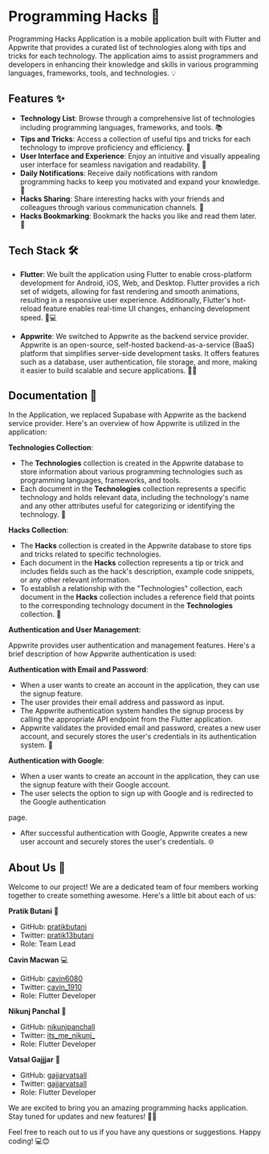 # Programming Hacks 🚀

Programming Hacks Application is a mobile application built with Flutter and Appwrite that provides a curated list of technologies along with tips and tricks for each technology. The application aims to assist programmers and developers in enhancing their knowledge and skills in various programming languages, frameworks, tools, and technologies. 💡

## Features ✨

- **Technology List**: Browse through a comprehensive list of technologies including programming languages, frameworks, and tools. 📚
- **Tips and Tricks**: Access a collection of useful tips and tricks for each technology to improve proficiency and efficiency. 💪
- **User Interface and Experience**: Enjoy an intuitive and visually appealing user interface for seamless navigation and readability. 🎨
- **Daily Notifications**: Receive daily notifications with random programming hacks to keep you motivated and expand your knowledge. 📲
- **Hacks Sharing**: Share interesting hacks with your friends and colleagues through various communication channels. 🚀
- **Hacks Bookmarking**: Bookmark the hacks you like and read them later. 🔖

## Tech Stack 🛠️

- **Flutter**: We built the application using Flutter to enable cross-platform development for Android, iOS, Web, and Desktop. Flutter provides a rich set of widgets, allowing for fast rendering and smooth animations, resulting in a responsive user experience. Additionally, Flutter's hot-reload feature enables real-time UI changes, enhancing development speed. 📱💻

- **Appwrite**: We switched to Appwrite as the backend service provider. Appwrite is an open-source, self-hosted backend-as-a-service (BaaS) platform that simplifies server-side development tasks. It offers features such as a database, user authentication, file storage, and more, making it easier to build scalable and secure applications. 🔐🌐

## Documentation 📖

In the Application, we replaced Supabase with Appwrite as the backend service provider. Here's an overview of how Appwrite is utilized in the application:

**Technologies Collection**:

- The **Technologies** collection is created in the Appwrite database to store information about various programming technologies such as programming languages, frameworks, and tools.
- Each document in the **Technologies** collection represents a specific technology and holds relevant data, including the technology's name and any other attributes useful for categorizing or identifying the technology. 📂

**Hacks Collection**:

- The **Hacks** collection is created in the Appwrite database to store tips and tricks related to specific technologies.
- Each document in the **Hacks** collection represents a tip or trick and includes fields such as the hack's description, example code snippets, or any other relevant information.
- To establish a relationship with the "Technologies" collection, each document in the **Hacks** collection includes a reference field that points to the corresponding technology document in the **Technologies** collection. 🔗

**Authentication and User Management**:

Appwrite provides user authentication and management features. Here's a brief description of how Appwrite authentication is used:

**Authentication with Email and Password**:
- When a user wants to create an account in the application, they can use the signup feature.
- The user provides their email address and password as input.
- The Appwrite authentication system handles the signup process by calling the appropriate API endpoint from the Flutter application.
- Appwrite validates the provided email and password, creates a new user account, and securely stores the user's credentials in its authentication system. 🔑

**Authentication with Google**:
- When a user wants to create an account in the application, they can use the signup feature with their Google account.
- The user selects the option to sign up with Google and is redirected to the Google authentication

 page.
- After successful authentication with Google, Appwrite creates a new user account and securely stores the user's credentials. 🌐

## About Us 👥

Welcome to our project! We are a dedicated team of four members working together to create something awesome. Here's a little bit about each of us:

**Pratik Butani** 🎯
- GitHub: [pratikbutani](https://github.com/pratikbutani)
- Twitter: [pratik13butani](https://twitter.com/pratik13butani)
- Role: Team Lead

**Cavin Macwan** 💻
- GitHub: [cavin6080](https://github.com/cavin6080)
- Twitter: [cavin_1910](https://twitter.com/cavin_1910)
- Role: Flutter Developer

**Nikunj Panchal** 📱
- GitHub: [nikunjpanchall](https://github.com/nikunjpanchall)
- Twitter: [its_me_nikunj_](https://twitter.com/its_me_nikunj_)
- Role: Flutter Developer

**Vatsal Gajjjar** 🚀
- GitHub: [gajjarvatsall](https://github.com/gajjarvatsall)
- Twitter: [gajjarvatsall](https://twitter.com/gajjarvatsall)
- Role: Flutter Developer

We are excited to bring you an amazing programming hacks application. Stay tuned for updates and new features! 🎉✨

Feel free to reach out to us if you have any questions or suggestions. Happy coding! 💻😊
